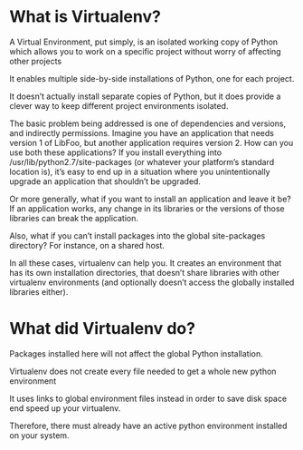 # What is Virtualenv?

A Virtual Environment, put simply, is an isolated working copy of Python which allows you to work on a specific project without worry of affecting other projects

It enables multiple side-by-side installations of Python, one for each project.

It doesn’t actually install separate copies of Python, but it does provide a clever way to keep different project environments isolated.

The basic problem being addressed is one of dependencies and versions, and indirectly permissions. Imagine you have an application that needs version 1 of LibFoo, but another application requires version 2. How can you use both these applications? If you install everything into /usr/lib/python2.7/site-packages (or whatever your platform’s standard location is), it’s easy to end up in a situation where you unintentionally upgrade an application that shouldn’t be upgraded.

Or more generally, what if you want to install an application and leave it be? If an application works, any change in its libraries or the versions of those libraries can break the application.

Also, what if you can’t install packages into the global site-packages directory? For instance, on a shared host.

In all these cases, virtualenv can help you. It creates an environment that has its own installation directories, that doesn’t share libraries with other virtualenv environments (and optionally doesn’t access the globally installed libraries either).



# What did Virtualenv do?

Packages installed here will not affect the global Python installation. 

Virtualenv does not create every file needed to get a whole new python environment

It uses links to global environment files instead in order to save disk space end speed up your virtualenv. 

Therefore, there must already have an active python environment installed on your system.

